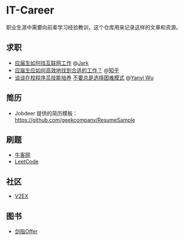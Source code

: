 # IT-Career
职业生涯中需要向前辈学习经验教训，这个仓库用来记录这样的文章和资源。
## 求职

- [应届生如何找互联网工作](http://wuchong.me/blog/2014/12/21/how-to-find-internet-job/) @[Jark](http://wuchong.me/)
- [应届生应如何高效地找到合适的工作？](http://www.zhihu.com/question/21582921) @[知乎](http://www.zhihu.com/)
- [谈谈在校程序员技能培养](http://yanyiwu.com/work/2015/03/06/programmer-in-school.html) [不要总是选择困难模式](http://yanyiwu.com/work/2015/05/08/dont-choose-hard-mode.html) @[Yanyi Wu](http://yanyiwu.com/)

## 简历

- Jobdeer 提供的简历模板： https://github.com/geekcompany/ResumeSample

## 刷题

- [牛客网](http://www.nowcoder.com/180416)
- [LeetCode](https://leetcode.com/)

## 社区

- [V2EX](http://www.v2ex.com/)

## 图书

- [剑指Offer](http://book.douban.com/subject/6966465/)
